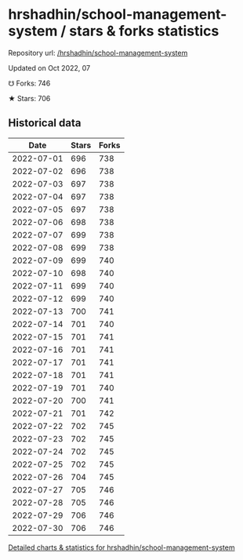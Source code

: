 # hrshadhin/school-management-system / stars & forks statistics

Repository url: [/hrshadhin/school-management-system](https://github.com/hrshadhin/school-management-system)

Updated on Oct 2022, 07

☋ Forks: 746

★ Stars: 706

## Historical data
| Date | Stars | Forks |
|------|-------|-------|
| 2022-07-01 | 696 | 738 | 
| 2022-07-02 | 696 | 738 | 
| 2022-07-03 | 697 | 738 | 
| 2022-07-04 | 697 | 738 | 
| 2022-07-05 | 697 | 738 | 
| 2022-07-06 | 698 | 738 | 
| 2022-07-07 | 699 | 738 | 
| 2022-07-08 | 699 | 738 | 
| 2022-07-09 | 699 | 740 | 
| 2022-07-10 | 698 | 740 | 
| 2022-07-11 | 699 | 740 | 
| 2022-07-12 | 699 | 740 | 
| 2022-07-13 | 700 | 741 | 
| 2022-07-14 | 701 | 740 | 
| 2022-07-15 | 701 | 741 | 
| 2022-07-16 | 701 | 741 | 
| 2022-07-17 | 701 | 741 | 
| 2022-07-18 | 701 | 741 | 
| 2022-07-19 | 701 | 740 | 
| 2022-07-20 | 700 | 741 | 
| 2022-07-21 | 701 | 742 | 
| 2022-07-22 | 702 | 745 | 
| 2022-07-23 | 702 | 745 | 
| 2022-07-24 | 702 | 745 | 
| 2022-07-25 | 702 | 745 | 
| 2022-07-26 | 704 | 745 | 
| 2022-07-27 | 705 | 746 | 
| 2022-07-28 | 705 | 746 | 
| 2022-07-29 | 706 | 746 | 
| 2022-07-30 | 706 | 746 | 


[Detailed charts & statistics for hrshadhin/school-management-system](https://reviewgithub.com/rep/hrshadhin/school-management-system)
